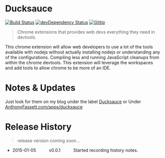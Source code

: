 Ducksauce 
==========
[![Build Status](https://travis-ci.org/fassetar/Ducksauce.svg?branch=master)](https://travis-ci.org/fassetar/Ducksauce)
[![devDependency Status](https://david-dm.org/fassetar/ducksauce/dev-status.svg)](https://david-dm.org/fassetar/ducksauce#info=devDependencies)
<a href="https://www.gittip.com/fassetar/"><img src="http://img.shields.io/gittip/fassetar.png" alt="Gittip"></a>

>Chrome extensions that provides web devs everything they need in devtools. 

This chrome extension will allow web developers to use a lot of the tools available with nodejs without actually installing nodejs or understanding any of the configurations. Compiling less and running JavaScript cleanups from within the chrome devtools. This extension will leverage the workspaces and add tools to allow chrome to be more of an IDE.

Notes & Updates
=============
Just look for them on my blog under the label [Ducksauce](http://anthonyfassett.blogspot.com/search/label/Ducksauce) or
Under [AnthonyFassett.com/apps/ducksauce](http://anthonyfassett.com/apps/Ducksauce)

Release History
=============
> release version coming soon... 

 * 2015-01-05   v0.0.1   Started recording history notes.
